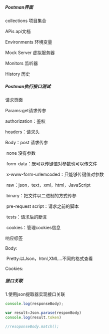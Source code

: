 ##### Postman界面

collections 项目集合

APis api文档

Environments 环境变量

Mock Server 虚拟服务器

Monitors 监听器

History 历史

##### Postman执行接口测试

请求页面

Params:get请求传参

authorization：鉴权

headers：请求头

Body：post 请求传参

​          none 没有参数

​		 form-data：既可以传键值对参数也可以传文件

​		 x-www-form-urlemcoded：只能够传键值对参数

​	    raw：json，text，xml，html，JavaScript

​        binary：把文件以二进制的方式传参

​        pre-request script：请求之前的脚本

​         tests：请求后的断言

​	     cookies：管理cookies信息

响应标签

Body:

​	Pretty:以Json，html,XML...不同的格式查看

Cookies:



##### 接口关联

1.使用json提取器实现接口关联

```javascript
console.log(responseBody);

var result=Json.parase(responBody)
console.log(result.token)

//resoponseBody.match();
```




